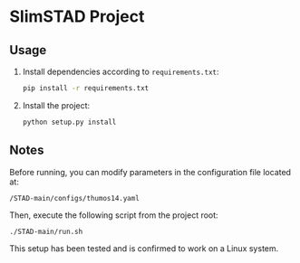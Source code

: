 # SlimSTAD Project

## Usage

1. Install dependencies according to `requirements.txt`:

   ```bash
   pip install -r requirements.txt
   ```

2. Install the project:

   ```bash
   python setup.py install
   ```

## Notes

Before running, you can modify parameters in the configuration file located at:

```
/STAD-main/configs/thumos14.yaml
```

Then, execute the following script from the project root:

```bash
./STAD-main/run.sh
```

This setup has been tested and is confirmed to work on a Linux system.
